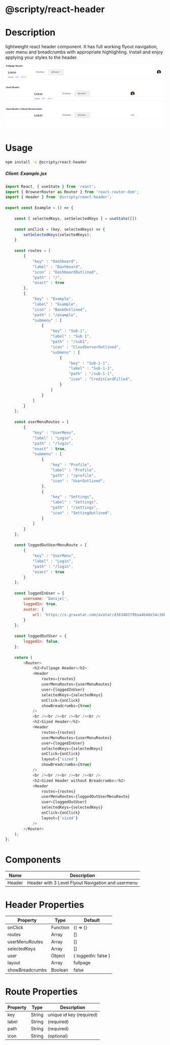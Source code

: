 # @scripty/react-header

# Description

lightweight react header component. It has full working flyout navigation, user menu and breadcrumbs with
appropriate highlighting. Install and enjoy applying your styles to the header.

![alt text](./header.png "@scripty/react-header")

# Usage
```bash
npm install -s @scripty/react-header
```

##### Client: Example.jsx

```javascript
import React, { useState } from 'react';
import { BrowserRouter as Router } from 'react-router-dom';
import { Header } from '@scripty/react-header';

export const Example = () => {

    const [ selectedKeys, setSelectedKeys ] = useState([])

    const onClick = (key, selectedKeys) => {
        setSelectedKeys(selectedKeys);
    }

    const routes = [
        {
            "key" : "Dashboard",
            "label" : "Dashboard",
            "icon" : "DashboardOutlined",
            "path" : "/",
            "exact" : true
        },
        {
            "key" : "Example",
            "label" : "Example",
            "icon" : "BankOutlined",
            "path" : "/example",
            "submenu" : [
                {
                    "key" : "Sub-1",
                    "label" : "Sub 1",
                    "path" : "/sub1",
                    "icon" : "CloudServerOutlined",
                    "submenu" : [
                        {
                            "key" : "Sub-1-1",
                            "label" : "Sub-1-1",
                            "path" : "/sub-1-1",
                            "icon" : "CreditCardFilled",
                        }
                    ]
                }
            ]
        }
    ];

    const userMenuRoutes = [
        {
            "key" : "UserMenu",
            "label" : "Login",
            "path" : "/login",
            "exact" : true,
            "submenu" : [
                {
                    "key" : "Profile",
                    "label" : "Profile",
                    "path" : "/profile",
                    "icon" : "UserOutlined",
                },
                {
                    "key" : "Settings",
                    "label" : "Settings",
                    "path" : "/settings",
                    "icon" : "SettingOutlined",
                }
            ]
        }
    ];

    const loggedOutUserMenuRoute = [
        {
            "key" : "UserMenu",
            "label" : "Login",
            "path" : "/login",
            "exact" : true
        }
    ];

    const loggedInUser = {
        username: 'Danijel',
        loggedIn: true,
        avatar: {
            url: 'https://s.gravatar.com/avatar/d363403799aa4b4de34c36bc290ebe12?size=50&default=retro'
        }
    };

    const loggedOutUser = {
        loggedIn: false,
    };

    return (
        <Router>
            <h2>Fullpage Header</h2>
            <Header
                routes={routes}
                userMenuRoutes={userMenuRoutes}
                user={loggedInUser}
                selectedKeys={selectedKeys}
                onClick={onClick}
                showBreadcrumbs={true}
            />
            <br /><br /><br /><br /><br />
            <h2>Sized Header</h2>
            <Header
                routes={routes}
                userMenuRoutes={userMenuRoutes}
                user={loggedInUser}
                selectedKeys={selectedKeys}
                onClick={onClick}
                layout={'sized'}
                showBreadcrumbs={true}
            />
            <br /><br /><br /><br /><br />
            <h2>Sized Header without Breadcrumbs</h2>
            <Header
                routes={routes}
                userMenuRoutes={loggedOutUserMenuRoute}
                user={loggedOutUser}
                selectedKeys={selectedKeys}
                onClick={onClick}
                layout={'sized'}
            />
        </Router>
    );
};
```
# Components

Name              | Description                                         |
----------------- |---------------------------------------------------- |
Header            | Header with 3 Level Flyout Navigation and usermenu  |

# Header Properties

Property           | Type     |  Default  |
------------------ |--------- |-----------
onClick            | Function | () => {}
routes             | Array    | []
userMenuRoutes     | Array    | []
selectedKeys       | Array    | []
user               | Object   | { loggedIn: false }
layout             | Array    | fullpage
showBreadcrumbs    | Boolean  | false

# Route Properties

Property           | Type     |  Description             |
------------------ |--------- |--------------------------|
key                | String   | unique id key (required) |
label              | String   | (required)               |
path               | String   | (required)               |
icon               | String   | (optional)               |
